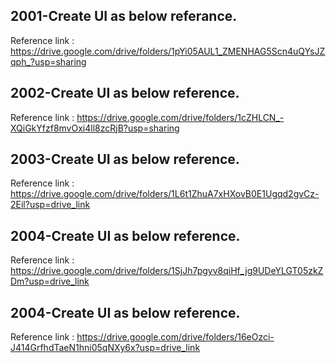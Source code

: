 ## 2001-Create UI as below referance.

Reference link : https://drive.google.com/drive/folders/1pYi05AUL1_ZMENHAG5Scn4uQYsJZqph_?usp=sharing

## 2002-Create UI as below reference.

Reference link : https://drive.google.com/drive/folders/1cZHLCN_-XQiGkYfzf8mvOxi4ll8zcRjB?usp=sharing

## 2003-Create UI as below reference.

Reference link : https://drive.google.com/drive/folders/1L6t1ZhuA7xHXovB0E1Ugqd2gvCz-2Eil?usp=drive_link

## 2004-Create UI as below reference.

Reference link : https://drive.google.com/drive/folders/1SjJh7pgyv8qiHf_jg9UDeYLGT05zkZDm?usp=drive_link

## 2004-Create UI as below reference.

Reference link : https://drive.google.com/drive/folders/16eOzci-J414GrfhdTaeN1hni05qNXy6x?usp=drive_link